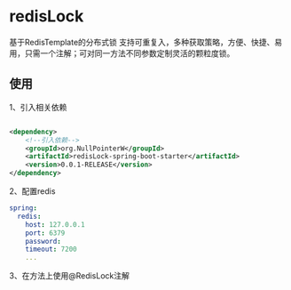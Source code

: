 # redisLock
基于RedisTemplate的分布式锁
支持可重复入，多种获取策略，方便、快捷、易用，只需一个注解；可对同一方法不同参数定制灵活的颗粒度锁。
## 使用 
1、引入相关依赖
```xml

<dependency>
    <!--引入依赖-->
    <groupId>org.NullPointerW</groupId>
    <artifactId>redisLock-spring-boot-starter</artifactId>
    <version>0.0.1-RELEASE</version>
</dependency>

``` 
2、配置redis 
```yaml
spring:
  redis:
    host: 127.0.0.1
    port: 6379
    password:
    timeout: 7200
    ...
``` 
3、在方法上使用@RedisLock注解